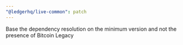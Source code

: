 ```yaml
---
"@ledgerhq/live-common": patch
---
```


Base the dependency resolution on the minimum version and not the presence of Bitcoin Legacy
